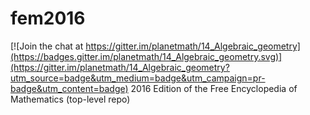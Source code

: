 # fem2016

[![Join the chat at https://gitter.im/planetmath/14_Algebraic_geometry](https://badges.gitter.im/planetmath/14_Algebraic_geometry.svg)](https://gitter.im/planetmath/14_Algebraic_geometry?utm_source=badge&utm_medium=badge&utm_campaign=pr-badge&utm_content=badge)
2016 Edition of the Free Encyclopedia of Mathematics (top-level repo)
